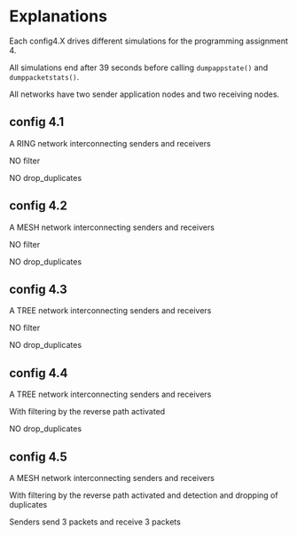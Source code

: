 
# Explanations

Each config4.X drives different simulations for the programming assignment 4.

All simulations end after 39 seconds before calling ``dumpappstate()`` and ``dumppacketstats()``.

All networks have two sender application nodes and two receiving nodes.


## config 4.1

A RING network interconnecting senders and receivers

NO filter

NO drop_duplicates

## config 4.2

A MESH network interconnecting senders and receivers

NO filter

NO drop_duplicates

## config 4.3

A TREE network interconnecting senders and receivers

NO filter

NO drop_duplicates

## config 4.4

A TREE network interconnecting senders and receivers

With filtering by the reverse path activated

NO drop_duplicates

## config 4.5

A MESH network interconnecting senders and receivers

With filtering by the reverse path activated and detection and dropping of duplicates

Senders send 3 packets and receive 3 packets
